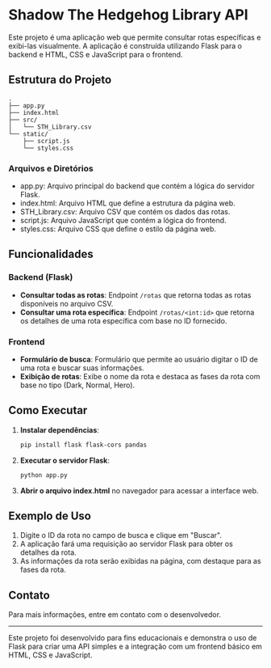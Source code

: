 # Shadow The Hedgehog Library API

Este projeto é uma aplicação web que permite consultar rotas específicas e exibi-las visualmente. A aplicação é construída utilizando Flask para o backend e HTML, CSS e JavaScript para o frontend.

## Estrutura do Projeto

```
.
├── app.py
├── index.html
├── src/
│   └── STH_Library.csv
└── static/
    ├── script.js
    └── styles.css
```

### Arquivos e Diretórios

- app.py: Arquivo principal do backend que contém a lógica do servidor Flask.
- index.html: Arquivo HTML que define a estrutura da página web.
- STH_Library.csv: Arquivo CSV que contém os dados das rotas.
- script.js: Arquivo JavaScript que contém a lógica do frontend.
- styles.css: Arquivo CSS que define o estilo da página web.

## Funcionalidades

### Backend (Flask)

- **Consultar todas as rotas**: Endpoint `/rotas` que retorna todas as rotas disponíveis no arquivo CSV.
- **Consultar uma rota específica**: Endpoint `/rotas/<int:id>` que retorna os detalhes de uma rota específica com base no ID fornecido.

### Frontend

- **Formulário de busca**: Formulário que permite ao usuário digitar o ID de uma rota e buscar suas informações.
- **Exibição de rotas**: Exibe o nome da rota e destaca as fases da rota com base no tipo (Dark, Normal, Hero).

## Como Executar

1. **Instalar dependências**:
    ```sh
    pip install flask flask-cors pandas
    ```

2. **Executar o servidor Flask**:
    ```sh
    python app.py
    ```

3. **Abrir o arquivo index.html** no navegador para acessar a interface web.

## Exemplo de Uso

1. Digite o ID da rota no campo de busca e clique em "Buscar".
2. A aplicação fará uma requisição ao servidor Flask para obter os detalhes da rota.
3. As informações da rota serão exibidas na página, com destaque para as fases da rota.

## Contato

Para mais informações, entre em contato com o desenvolvedor.

---

Este projeto foi desenvolvido para fins educacionais e demonstra o uso de Flask para criar uma API simples e a integração com um frontend básico em HTML, CSS e JavaScript.